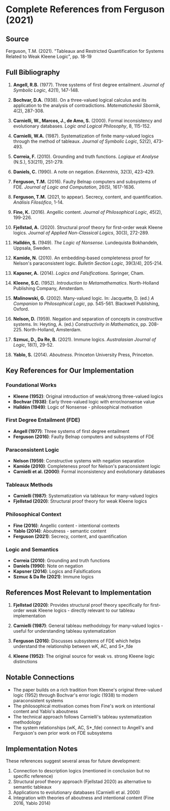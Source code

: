 # Complete References from Ferguson (2021)

## Source
Ferguson, T.M. (2021). "Tableaux and Restricted Quantification for Systems Related to Weak Kleene Logic", pp. 18-19

## Full Bibliography

1. **Angell, R.B.** (1977). Three systems of first degree entailment. *Journal of Symbolic Logic*, 42(1), 147-148.

2. **Bochvar, D.A.** (1938). On a three-valued logical calculus and its application to the analysis of contradictions. *Matematicheskii Sbornik*, 4(2), 287-308.

3. **Carnielli, W., Marcos, J., de Amo, S.** (2000). Formal inconsistency and evolutionary databases. *Logic and Logical Philosophy*, 8, 115-152.

4. **Carnielli, W.A.** (1987). Systematization of finite many-valued logics through the method of tableaux. *Journal of Symbolic Logic*, 52(2), 473-493.

5. **Correia, F.** (2010). Grounding and truth functions. *Logique et Analyse* (N.S.), 53(211), 251-279.

6. **Daniels, C.** (1990). A note on negation. *Erkenntnis*, 32(3), 423-429.

7. **Ferguson, T.M.** (2016). Faulty Belnap computers and subsystems of FDE. *Journal of Logic and Computation*, 26(5), 1617-1636.

8. **Ferguson, T.M.** (2021, to appear). Secrecy, content, and quantification. *Análisis Filosófico*, 1-14.

9. **Fine, K.** (2016). Angellic content. *Journal of Philosophical Logic*, 45(2), 199-226.

10. **Fjellstad, A.** (2020). Structural proof theory for first-order weak Kleene logics. *Journal of Applied Non-Classical Logics*, 30(3), 272-289.

11. **Halldén, S.** (1949). *The Logic of Nonsense*. Lundequista Bokhandeln, Uppsala, Sweden.

12. **Kamide, N.** (2010). An embedding-based completeness proof for Nelson's paraconsistent logic. *Bulletin Section Logic*, 39(3/4), 205-214.

13. **Kapsner, A.** (2014). *Logics and Falsifications*. Springer, Cham.

14. **Kleene, S.C.** (1952). *Introduction to Metamathematics*. North-Holland Publishing Company, Amsterdam.

15. **Malinowski, G.** (2002). Many-valued logic. In: Jacquette, D. (ed.) *A Companion to Philosophical Logic*, pp. 545-561. Blackwell Publishing, Oxford.

16. **Nelson, D.** (1959). Negation and separation of concepts in constructive systems. In: Heyting, A. (ed.) *Constructivity in Mathematics*, pp. 208-225. North-Holland, Amsterdam.

17. **Szmuc, D., Da Re, B.** (2021). Immune logics. *Australasian Journal of Logic*, 18(1), 29-52.

18. **Yablo, S.** (2014). *Aboutness*. Princeton University Press, Princeton.

## Key References for Our Implementation

### Foundational Works
- **Kleene (1952)**: Original introduction of weak/strong three-valued logics
- **Bochvar (1938)**: Early three-valued logic with error/nonsense value
- **Halldén (1949)**: Logic of Nonsense - philosophical motivation

### First Degree Entailment (FDE)
- **Angell (1977)**: Three systems of first degree entailment
- **Ferguson (2016)**: Faulty Belnap computers and subsystems of FDE

### Paraconsistent Logic
- **Nelson (1959)**: Constructive systems with negation separation
- **Kamide (2010)**: Completeness proof for Nelson's paraconsistent logic
- **Carnielli et al. (2000)**: Formal inconsistency and evolutionary databases

### Tableaux Methods
- **Carnielli (1987)**: Systematization via tableaux for many-valued logics
- **Fjellstad (2020)**: Structural proof theory for weak Kleene logics

### Philosophical Context
- **Fine (2016)**: Angellic content - intentional contexts
- **Yablo (2014)**: Aboutness - semantic content
- **Ferguson (2021)**: Secrecy, content, and quantification

### Logic and Semantics
- **Correia (2010)**: Grounding and truth functions
- **Daniels (1990)**: Note on negation
- **Kapsner (2014)**: Logics and Falsifications
- **Szmuc & Da Re (2021)**: Immune logics

## References Most Relevant to Implementation

1. **Fjellstad (2020)**: Provides structural proof theory specifically for first-order weak Kleene logics - directly relevant to our tableau implementation

2. **Carnielli (1987)**: General tableau methodology for many-valued logics - useful for understanding tableau systematization

3. **Ferguson (2016)**: Discusses subsystems of FDE which helps understand the relationship between wK, AC, and S*_fde

4. **Kleene (1952)**: The original source for weak vs. strong Kleene logic distinctions

## Notable Connections

- The paper builds on a rich tradition from Kleene's original three-valued logic (1952) through Bochvar's error logic (1938) to modern paraconsistent systems
- The philosophical motivation comes from Fine's work on intentional content and Yablo's aboutness
- The technical approach follows Carnielli's tableau systematization methodology
- The system relationships (wK, AC, S*_fde) connect to Angell's and Ferguson's own prior work on FDE subsystems

## Implementation Notes

These references suggest several areas for future development:
1. Connection to description logics (mentioned in conclusion but no specific reference)
2. Structural proof theory approach (Fjellstad 2020) as alternative to semantic tableaux
3. Applications to evolutionary databases (Carnielli et al. 2000)
4. Integration with theories of aboutness and intentional content (Fine 2016, Yablo 2014)